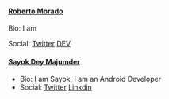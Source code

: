 #### [Roberto Morado](https://github.com/roramigator)

Bio: I am

Social: [Twitter](https://twitter.com/roramigator) [DEV](https://dev.to/roramigator)

#### [Sayok Dey Majumder](https://github.com/NeilSayok)
- Bio: I am Sayok, I am an Android Developer
- Social: [Twitter](https://twitter.com/neil_sayok) [Linkdin](https://www.linkedin.com/in/sayok-dey-majumder-230a00152/)
